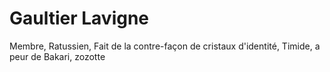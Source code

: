 # Gaultier Lavigne

Membre, Ratussien, Fait de la contre-façon de cristaux d'identité, Timide, a peur de Bakari, zozotte